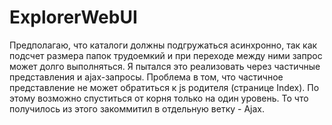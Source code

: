 # ExplorerWebUI

Предполагаю, что каталоги должны подгружаться асинхронно, так как подсчет размера папок трудоемкий и при переходе между ними запрос может долго выполняться. 
Я пытался это реализовать через частичные представления и ajax-запросы. Проблема в том, что частичное представление не может обратиться к js родителя (странице Index).
По этому возможно спуститься от корня только на один уровень. То что получилось из этого закоммитил в отдельную ветку - Ajax.
